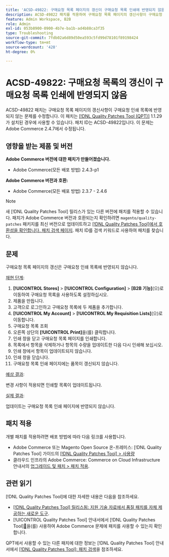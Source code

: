 ```yaml
---
title: 'ACSD-49822: 구매요청 목록 페이지의 갱신이 구매요청 목록 인쇄에 반영되지 않음'
description: ACSD-49822 패치를 적용하여 구매요청 목록 페이지의 갱신사항이 구매요청 인쇄 목록에 반영되지 않는 Adobe Commerce 문제를 수정합니다.
feature: Admin Workspace, B2B
role: Admin
exl-id: 053b8900-0900-4b7e-ba1b-ad4b88ca3f35
type: Troubleshooting
source-git-commit: 7fdb02a6d89d50ea593c5fd99d78101f89198424
workflow-type: tm+mt
source-wordcount: '428'
ht-degree: 0%

---
```


# ACSD-49822: 구매요청 목록의 갱신이 구매요청 목록 인쇄에 반영되지 않음

ACSD-49822 패치는 구매요청 목록 페이지의 갱신사항이 구매요청 인쇄 목록에 반영되지 않는 문제를 수정합니다. 이 패치는 [[!DNL Quality Patches Tool (QPT)]](https://experienceleague.adobe.com/en/docs/commerce-operations/tools/quality-patches-tool/quality-patches-tool-to-self-serve-quality-patches) 1.1.29가 설치된 경우에 사용할 수 있습니다. 패치 ID는 ACSD-49822입니다. 이 문제는 Adobe Commerce 2.4.7에서 수정됩니다.

## 영향을 받는 제품 및 버전

**Adobe Commerce 버전에 대한 패치가 만들어졌습니다.**

* Adobe Commerce(모든 배포 방법) 2.4.3-p1

**Adobe Commerce 버전과 호환:**

* Adobe Commerce(모든 배포 방법) 2.3.7 - 2.4.6

>[!NOTE]
>
>새 [!DNL Quality Patches Tool] 릴리스가 있는 다른 버전에 패치를 적용할 수 있습니다. 패치가 Adobe Commerce 버전과 호환되는지 확인하려면 `magento/quality-patches` 패키지를 최신 버전으로 업데이트하고 [[!DNL Quality Patches Tool]에서 호환성을 확인합니다. 패치 검색 페이지](https://experienceleague.adobe.com/tools/commerce-quality-patches/index.html). 패치 ID를 검색 키워드로 사용하여 패치를 찾습니다.

## 문제

구매요청 목록 페이지의 갱신은 구매요청 인쇄 목록에 반영되지 않습니다.

<u>재현 단계</u>:

1. **[!UICONTROL Stores]** > **[!UICONTROL Configuration]** > **[B2B 기능]**(으)로 이동하여 구매요청 목록을 사용하도록 설정하십시오.
1. 제품을 만듭니다.
1. 고객으로 로그인하고 구매요청 목록에 두 제품을 추가합니다.
1. **[!UICONTROL My Account]** > **[!UICONTROL My Requisition Lists]**(으)로 이동합니다.
1. 구매요청 목록 조회
1. 오른쪽 상단의 **[!UICONTROL Print]**&#x200B;을(를) 클릭합니다.
1. 인쇄 창을 닫고 구매요청 목록 페이지를 인쇄합니다.
1. 목록에서 항목을 삭제하거나 항목의 수량을 업데이트한 다음 다시 인쇄해 보십시오.
1. 인쇄 창에서 항목이 업데이트되지 않습니다.
1. 인쇄 창을 닫습니다.
1. 구매요청 목록 인쇄 페이지에는 품목이 갱신되지 않습니다.

<u>예상 결과</u>:

변경 사항이 적용되면 인쇄할 목록이 업데이트됩니다.

<u>실제 결과</u>:

업데이트는 구매요청 목록 인쇄 페이지에 반영되지 않습니다.

## 패치 적용

개별 패치를 적용하려면 배포 방법에 따라 다음 링크를 사용합니다.

* Adobe Commerce 또는 Magento Open Source 온-프레미스: [!DNL Quality Patches Tool] 가이드의 [[!DNL Quality Patches Tool] > 사용량](/help/tools/quality-patches-tool/usage.md)
* 클라우드 인프라의 Adobe Commerce: Commerce on Cloud Infrastructure 안내서의 [업그레이드 및 패치 > 패치 적용](https://experienceleague.adobe.com/docs/commerce-cloud-service/user-guide/develop/upgrade/apply-patches.html).

## 관련 읽기

[!DNL Quality Patches Tool]에 대한 자세한 내용은 다음을 참조하세요.

* [[!DNL Quality Patches Tool] 릴리스됨: 지원 기술 자료에서 품질 패치를 자체 제공하는 새로운 도구](https://experienceleague.adobe.com/en/docs/commerce-operations/tools/quality-patches-tool/quality-patches-tool-to-self-serve-quality-patches).
* [!UICONTROL Quality Patches Tool] 안내서에서  [!DNL Quality Patches Tool][&#128279;](/help/tools/quality-patches-tool/patches-available-in-qpt/check-patch-for-magento-issue-with-magento-quality-patches.md)을(를) 사용하여 Adobe Commerce 문제에 패치를 사용할 수 있는지 확인합니다.


QPT에서 사용할 수 있는 다른 패치에 대한 정보는 [!DNL Quality Patches Tool] 안내서에서 [[!DNL Quality Patches Tool]: 패치 검색](https://experienceleague.adobe.com/tools/commerce-quality-patches/index.html)을 참조하세요.
